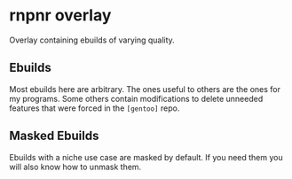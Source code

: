 rnpnr overlay
=============

Overlay containing ebuilds of varying quality.

Ebuilds
-------

Most ebuilds here are arbitrary. The ones useful to others are the ones
for my programs. Some others contain modifications to delete unneeded
features that were forced in the `[gentoo]` repo.

Masked Ebuilds
--------------

Ebuilds with a niche use case are masked by default. If you need them
you will also know how to unmask them.

